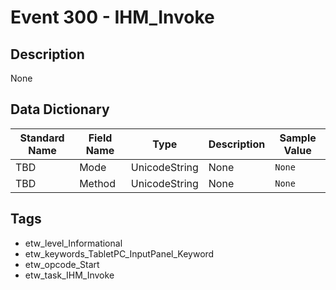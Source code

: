 # Event 300 - IHM_Invoke

## Description
None

## Data Dictionary
|Standard Name|Field Name|Type|Description|Sample Value|
|---|---|---|---|---|
|TBD|Mode|UnicodeString|None|`None`|
|TBD|Method|UnicodeString|None|`None`|

## Tags
* etw_level_Informational
* etw_keywords_TabletPC_InputPanel_Keyword
* etw_opcode_Start
* etw_task_IHM_Invoke